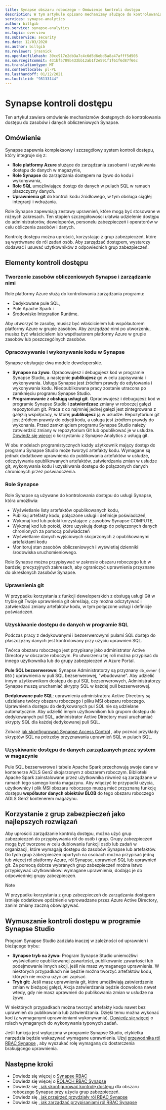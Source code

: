```yaml
---
title: Synapse obszaru roboczego — Omówienie kontroli dostępu
description: W tym artykule opisano mechanizmy służące do kontrolowania dostępu do obszaru roboczego Synapse oraz zasobów i artefaktów kodu, które zawiera.
services: synapse-analytics
author: billgib
ms.service: synapse-analytics
ms.topic: overview
ms.subservice: security
ms.date: 12/03/2020
ms.author: billgib
ms.reviewer: jrasnick
ms.openlocfilehash: 30cc917e2db3a7c4c6d5d6ebd5a8a47afff5d505
ms.sourcegitcommit: 431bf5709b433bb12ab1f2e591f1f61f6d87f66c
ms.translationtype: MT
ms.contentlocale: pl-PL
ms.lasthandoff: 01/12/2021
ms.locfileid: "98133144"
---
```

# <a name="synapse-access-control"></a>Synapse kontroli dostępu 

Ten artykuł zawiera omówienie mechanizmów dostępnych do kontrolowania dostępu do zasobów i danych obliczeniowych Synapse.  

## <a name="overview"></a>Omówienie

Synapse zapewnia kompleksowy i szczegółowy system kontroli dostępu, który integruje się z: 
- **Role platformy Azure** służące do zarządzania zasobami i uzyskiwania dostępu do danych w magazynie, 
- **Role Synapse** do zarządzania dostępem na żywo do kodu i wykonywania, 
- **Role SQL** umożliwiające dostęp do danych w pulach SQL w ramach płaszczyzny danych. 
- **Uprawnienia git** do kontroli kodu źródłowego, w tym obsługa ciągłej integracji i wdrażania.  

Role Synapse zapewniają zestawy uprawnień, które mogą być stosowane w różnych zakresach. Ten stopień szczegółowości ułatwia udzielenie dostępu do administratorów, deweloperów, personelu zabezpieczeń i operatorów w celu obliczenia zasobów i danych.

Kontrolę dostępu można uprościć, korzystając z grup zabezpieczeń, które są wyrównane do ról zadań osób. Aby zarządzać dostępem, wystarczy dodawać i usuwać użytkowników z odpowiednich grup zabezpieczeń.

## <a name="access-control-elements"></a>Elementy kontroli dostępu

### <a name="creating-and-managing-synapse-compute-resources"></a>Tworzenie zasobów obliczeniowych Synapse i zarządzanie nimi

Role platformy Azure służą do kontrolowania zarządzania programu: 
- Dedykowane pule SQL, 
- Pule Apache Spark i 
- Środowisko Integration Runtime. 

Aby *utworzyć* te zasoby, musisz być właścicielem lub współautorem platformy Azure w grupie zasobów. Aby *zarządzać* nimi po utworzeniu, musisz być właścicielem lub współautorem platformy Azure w grupie zasobów lub poszczególnych zasobów. 

### <a name="developing-and-executing-code-in-synapse"></a>Opracowywanie i wykonywanie kodu w Synapse 

Synapse obsługuje dwa modele deweloperskie.

- **Synapse na żywo**. Opracowujesz i debugujesz kod w programie Synapse Studio, a następnie **publikujesz** go w celu zapisywania i wykonywania.  Usługa Synapse jest źródłem prawdy do edytowania i wykonywania kodu.  Nieopublikowana pracy zostanie utracona po zamknięciu programu Synapse Studio.  
- **Programowanie z obsługą usługi git**. Opracowujesz i debugujesz kod w programie Synapse Studio i **zatwierdzasz** zmiany w roboczej gałęzi repozytorium git. Praca z co najmniej jednej gałęzi jest zintegrowana z gałęzią współpracy, w której **publikujesz** ją w usłudze. Repozytorium git jest źródłem prawdy do edycji kodu, a usługa jest źródłem prawdy do wykonania. Przed zamknięciem programu Synapse Studio należy zatwierdzić zmiany w repozytorium Git lub opublikować je w usłudze. [Dowiedz się więcej](../cicd/continuous-integration-deployment.md) o korzystaniu z Synapse Analytics z usługą git.

W obu modelach programistycznych każdy użytkownik mający dostęp do programu Synapse Studio może tworzyć artefakty kodu. Wymagane są jednak dodatkowe uprawnienia do publikowania artefaktów w usłudze, odczytywania opublikowanych artefaktów, zatwierdzania zmian w usłudze git, wykonywania kodu i uzyskiwania dostępu do połączonych danych chronionych przez poświadczenia.

### <a name="synapse-roles"></a>Role Synapse

Role Synapse są używane do kontrolowania dostępu do usługi Synapse, która umożliwia: 
- Wyświetlanie listy artefaktów opublikowanych kodu, 
- Publikuj artefakty kodu, połączone usługi i definicje poświadczeń,
- Wykonaj kod lub potoki korzystające z zasobów Synapse COMPUTE,
- Wykonaj kod lub potoki, które uzyskują dostęp do połączonych danych chronionych za pomocą poświadczeń
- Wyświetlanie danych wyjściowych skojarzonych z opublikowanymi artefaktami kodu
- Monitoruj stan zasobów obliczeniowych i wyświetlaj dzienniki środowiska uruchomieniowego.

Role Synapse można przypisywać w zakresie obszaru roboczego lub w bardziej precyzyjnych zakresach, aby ograniczyć uprawnienia przyznane do określonych zasobów Synapse.

### <a name="git-permissions"></a>Uprawnienia git

W przypadku korzystania z funkcji deweloperskich z obsługą usługi Git w trybie git Twoje uprawnienia git określają, czy można odczytywać i zatwierdzać zmiany artefaktów kodu, w tym połączone usługi i definicje poświadczeń.   
   
### <a name="accessing-data-in-sql"></a>Uzyskiwanie dostępu do danych w programie SQL

Podczas pracy z dedykowanymi i bezserwerowymi pulami SQL dostęp do płaszczyzny danych jest kontrolowany przy użyciu uprawnień SQL. 

Twórca obszaru roboczego jest przypisany jako administrator Active Directory w obszarze roboczym. Po utworzeniu tej roli można przypisać do innego użytkownika lub do grupy zabezpieczeń w Azure Portal.

**Pule SQL bezserwerowe**: Synapse Administratorzy są przyznany `db_owner` ( `DBO` ) uprawnienia w puli SQL bezserwerowej, "wbudowane". Aby udzielić innym użytkownikom dostępu do pul SQL bezserwerowych, Administratorzy Synapse muszą uruchamiać skrypty SQL w każdej puli bezserwerowej.  

**Dedykowane pule SQL**: uprawnienia administratora Active Directory są udzielane twórcy obszaru roboczego i pliku MSI obszaru roboczego.  Uprawnienia dostępu do dedykowanych pul SQL nie są udzielane automatycznie. Aby udzielić innym użytkownikom lub grupom dostępu do dedykowanych pul SQL, administrator Active Directory musi uruchamiać skrypty SQL dla każdej dedykowanej puli SQL.

Zobacz [jak skonfigurować Synapse Access Control](./how-to-set-up-access-control.md) , aby poznać przykłady skryptów SQL na potrzeby przyznawania uprawnień SQL w pulach SQL.  

 ### <a name="accessing-system-managed-data-in-storage"></a>Uzyskiwanie dostępu do danych zarządzanych przez system w magazynie

Pule SQL bezserwerowe i tabele Apache Spark przechowują swoje dane w kontenerze ADLS Gen2 skojarzonym z obszarem roboczym. Biblioteki Apache Spark zainstalowane przez użytkownika również są zarządzane w ramach tego samego konta magazynu. Aby włączyć te przypadki użycia, użytkownicy i plik MSI obszaru roboczego muszą mieć przyznaną funkcję dostępu **współautor danych obiektów BLOB** do tego obszaru roboczego ADLS Gen2 kontenerem magazynu.  

## <a name="using-security-groups-as-a-best-practice"></a>Korzystanie z grup zabezpieczeń jako najlepszych rozwiązań

Aby uprościć zarządzanie kontrolą dostępu, można użyć grup zabezpieczeń do przypisywania ról do osób i grup. Grupy zabezpieczeń mogą być tworzone w celu dublowania funkcji osób lub zadań w organizacji, które wymagają dostępu do zasobów Synapse lub artefaktów.  Do tych grup zabezpieczeń opartych na osobach można przypisać jedną lub więcej ról platformy Azure, ról Synapse, uprawnień SQL lub uprawnień git. Za pomocą dobrze wybranych grup zabezpieczeń można łatwo przypisywać użytkownikowi wymagane uprawnienia, dodając je do odpowiedniej grupy zabezpieczeń. 

>[!Note]
>W przypadku korzystania z grup zabezpieczeń do zarządzania dostępem istnieje dodatkowe opóźnienie wprowadzane przez Azure Active Directory, zanim zmiany zaczną obowiązywać. 

## <a name="access-control-enforcement-in-synapse-studio"></a>Wymuszanie kontroli dostępu w programie Synapse Studio

Program Synapse Studio zadziała inaczej w zależności od uprawnień i bieżącego trybu:
- **Synapse tryb na żywo:** Program Synapse Studio uniemożliwi wyświetlanie opublikowanej zawartości, publikowanie zawartości lub podejmowanie innych akcji, jeśli nie masz wymaganego uprawnienia.  W niektórych przypadkach nie będzie można tworzyć artefaktów kodu, których nie można użyć ani zapisać. 
- **Tryb git:** Jeśli masz uprawnienia git, które umożliwiają zatwierdzenie zmian w bieżącej gałęzi, Akcja zatwierdzania będzie dozwolona nawet wtedy, gdy nie masz uprawnień do publikowania zmian w usłudze na żywo.  

W niektórych przypadkach można tworzyć artefakty kodu nawet bez uprawnień do publikowania lub zatwierdzania. Dzięki temu można wykonać kod (z wymaganymi uprawnieniami wykonywania). [Dowiedz się więcej](./synapse-workspace-understand-what-role-you-need.md) o rolach wymaganych do wykonywania typowych zadań. 

Jeśli funkcja jest wyłączona w programie Synapse Studio, etykietka narzędzia będzie wskazywać wymagane uprawnienia. Użyj [przewodnika ról RBAC Synapse](./synapse-workspace-synapse-rbac-roles.md#synapse-rbac-actions-and-the-roles-that-permit-them) , aby wyszukać rolę wymaganą do dostarczenia brakującego uprawnienia.


## <a name="next-steps"></a>Następne kroki

- Dowiedz się więcej o [Synapse RBAC](./synapse-workspace-synapse-rbac.md)
- Dowiedz się więcej o [ROLACH RBAC Synapse](./synapse-workspace-synapse-rbac-roles.md)
- Dowiedz się [, jak skonfigurować kontrolę dostępu](./how-to-set-up-access-control.md) dla obszaru roboczego Synapse przy użyciu grup zabezpieczeń.
- Dowiedz się [, jak przejrzeć przydziały ról RBAC Synapse](./how-to-review-synapse-rbac-role-assignments.md)
- Dowiedz się [, jak zarządzać przypisaniami ról RBAC Synapse](./how-to-manage-synapse-rbac-role-assignments.md)
